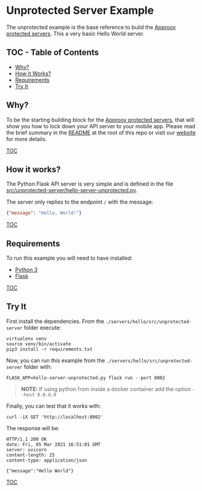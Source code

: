 # Unprotected Server Example

The unprotected example is the base reference to build the [Approov protected servers](/servers/hello/src/approov-protected-server/). This a very basic Hello World server.


## TOC - Table of Contents

* [Why?](#why)
* [How it Works?](#how-it-works)
* [Requirements](#requirements)
* [Try It](#try-it)


## Why?

To be the starting building block for the [Approov protected servers](/servers/hello/src/approov-protected-server/), that will show you how to lock down your API server to your mobile app. Please read the brief summary in the [README](/README.md#why) at the root of this repo or visit our [website](https://approov.io/product.html) for more details.

[TOC](#toc---table-of-contents)


## How it works?

The Python Flask API server is very simple and is defined in the file [src/unprotected-server/hello-server-unprotected.py](/servers/hello/src/unprotected-server/hello-server-unprotected.py).

The server only replies to the endpoint `/` with the message:

```json
{"message": "Hello, World!"}
```

[TOC](#toc---table-of-contents)


## Requirements

To run this example you will need to have installed:

* [Python 3](https://wiki.python.org/moin/BeginnersGuide/Download)
* [Flask](https://flask.palletsprojects.com/en/2.0.x/installation/)

[TOC](#toc---table-of-contents)


## Try It

First install the dependencies. From the `./servers/hello/src/unprotected-server` folder execute:

```text
virtualenv venv
source venv/bin/activate
pip3 install -r requirements.txt
```

Now, you can run this example from the `./servers/hello/src/unprotected-server` folder with:

```text
FLASK_APP=hello-server-unprotected.py flask run --port 8002
```
> **NOTE:** If using python from inside a docker container add the option `--host 0.0.0.0`

Finally, you can test that it works with:

```text
curl -iX GET 'http://localhost:8002'
```

The response will be:

```text
HTTP/1.1 200 OK
date: Fri, 05 Mar 2021 16:51:01 GMT
server: uvicorn
content-length: 25
content-type: application/json

{"message":"Hello World"}
```

[TOC](#toc---table-of-contents)
